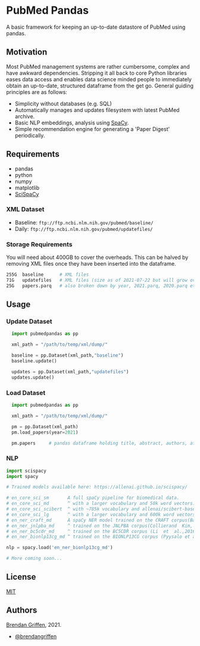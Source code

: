 
# PubMed Pandas

A basic framework for keeping an up-to-date datastore of PubMed using pandas.

## Motivation

Most PubMed management systems are rather cumbersome, complex and have awkward dependencies. Stripping it all back to core Python libraries eases data access and enables data science minded people to immediately obtain an up-to-date, structured dataframe from the get go. General guiding principles are as follows:

- Simplicity without databases (e.g. SQL)
- Automatically manages and updates filesystem with latest PubMed archive.
- Basic NLP embeddings, analysis using [SpaCy](https://spacy.io/).
- Simple recommendation engine for generating a 'Paper Digest' periodically.


## Requirements

- pandas
- python
- numpy
- matplotlib
- [SciSpaCy](https://allenai.github.io/scispacy/)

### XML Dataset

- Baseline: `ftp://ftp.ncbi.nlm.nih.gov/pubmed/baseline/`
- Daily: `ftp://ftp.ncbi.nlm.nih.gov/pubmed/updatefiles/`

### Storage Requirements

You will need about 400GB to cover the overheads. This can be halved by removing XML files once they have been inserted into the dataframe.

```bash
255G  baseline      # XML files
71G   updatefiles   # XML files (size as of 2021-07-22 but will grow over the year)
25G   papers.parq   # also broken down by year, 2021.parq, 2020.parq etc.
```

## Usage

### Update Dataset

```python
  import pubmedpandas as pp

  xml_path = "/path/to/temp/xml/dump/"

  baseline = pp.Dataset(xml_path,"baseline")
  baseline.update()

  updates = pp.Dataset(xml_path,"updatefiles")
  updates.update()
```

### Load Dataset

```python
  import pubmedpandas as pp

  xml_path = "/path/to/temp/xml/dump/"

  pm = pp.Dataset(xml_path)
  pm.load_papers(year=2021)

  pm.papers     # pandas dataframe holding title, abstract, authors, affiliations etc.
```

### NLP

```python
import scispacy
import spacy

# Trained models available here: https://allenai.github.io/scispacy/

# en_core_sci_sm       A full spaCy pipeline for biomedical data.
# en_core_sci_md       ^ with a larger vocabulary and 50k word vectors.
# en_core_sci_scibert  ^ with ~785k vocabulary and allenai/scibert-base as the transformer model.
# en_core_sci_lg       ^ with a larger vocabulary and 600k word vectors.
# en_ner_craft_md      A spaCy NER model trained on the CRAFT corpus(Bada et al., 2011).
# en_ner_jnlpba_md     ^ trained on the JNLPBA corpus(Collierand  Kim,  2004).
# en_ner_bc5cdr_md     ^ trained on the BC5CDR corpus (Li  et  al.,2016).
# en_ner_bionlp13cg_md ^ trained on the BIONLP13CG corpus (Pyysalo et al., 2015).

nlp = spacy.load('en_ner_bionlp13cg_md')

# More coming soon...

```


## License

[MIT](https://choosealicense.com/licenses/mit/)

## Authors

[Brendan Griffen](https://www.brendangriffen.com/), 2021.
-  [@brendangriffen](https://www.twitter.com/bgriffen)
